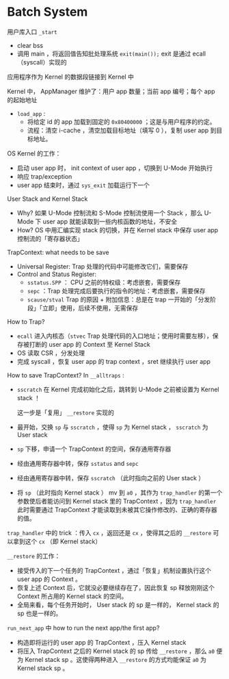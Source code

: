 # Batch System

用户库入口 `_start`

- clear bss
- 调用 main ，将返回值告知批处理系统 `exit(main());` exit 是通过 ecall （syscall）实现的

应用程序作为 Kernel 的数据段链接到 Kernel 中

Kernel 中， AppManager 维护了：用户 app 数量；当前 app 编号；每个 app 的起始地址

- `load_app` : 
    - 将给定 id 的 app 加载到固定的 `0x80400000` ；这是与用户程序的约定。
    - 流程：清空 i-cache ，清空加载目标地址（填写 0 ），复制 user app 到目标地址。

OS Kernel 的工作：

- 启动 user app 时， init context of user app ，切换到 U-Mode 开始执行
- 响应 trap/exception
- user app 结束时，通过 `sys_exit` 加载运行下一个

User Stack and Kernel Stack

- Why? 如果 U-Mode 控制流和 S-Mode 控制流使用一个 Stack ，那么 U-Mode 下 user app 就能读取到一些内核函数的地址，不安全
- How? OS 中用汇编实现 stack 的切换，并在 Kernel stack 中保存 user app 控制流的「寄存器状态」

TrapContext: what needs to be save

- Universal Register: Trap 处理的代码中可能修改它们，需要保存
- Control and Status Register:
    - `sstatus.SPP` ： CPU 之前的特权级：考虑嵌套，需要保存
    - `sepc` ：Trap 处理完成后要执行的指令的地址：考虑嵌套，需要保存
    - `scause/stval` Trap 的原因 + 附加信息：总是在 trap 一开始的「分发阶段」「立即」使用，后续不使用，无需保存

How to Trap?

- `ecall` 进入内核态（`stvec` Trap 处理代码的入口地址；使用时需要左移），保存被打断的 user app 的 Context 至 Kernel Stack
- OS 读取 CSR ，分发处理
- 完成 syscall ，恢复 user app 的 trap context ，sret 继续执行 user app

How to save TrapContext? In `__alltraps` :

- `sscratch` 在 Kernel 完成初始化之后，跳转到 U-Mode 之前被设置为 Kernel stack ！

    这一步是「复用」 `__restore` 实现的

- 最开始，交换 `sp` 与 `sscratch` ，使得 `sp` 为 Kernel stack ， `sscratch` 为 User stack

- `sp` 下移，申请一个 TrapContext 的空间，保存通用寄存器

- 经由通用寄存器中转，保存 `sstatus` and `sepc`

- 经由通用寄存器中转，保存 `sscratch` （此时指向之前的 User stack ）

- 将 `sp` （此时指向 Kernel stack ） mv 到 `a0` ，其作为 `trap_handler` 的第一个参数使后者能访问到 Kernel stack 里的 TrapContext ，因为 `trap_handler` 此时需要通过 TrapContext 才能读取到未被其它操作修改的、正确的寄存器的值。

`trap_handler` 中的 trick ：传入 `cx` ，返回还是 `cx` ，使得其之后的 `__restore` 可以拿到这个 `cx` （即 Kernel stack）

`__restore` 的工作：

- 接受传入的下一个任务的 TrapContext ，通过「恢复」机制设置执行这个 user app 的 Context 。
- 恢复上述 Context 后，它就没必要继续存在了，因此恢复 sp 释放刚刚这个 Context 所占用的 Kernel stack 的空间。
- 全局来看，每个任务开始时， User stack 的 sp 是一样的， Kernel stack 的 sp 也是一样的。

`run_next_app` 中 how to run the next app/the first app?

- 构造即将运行的 user app 的 TrapContext ，压入 Kernel stack
- 将压入 TrapContext 之后的 Kernel stack 的 sp 传给 `__restore` ，那么 `a0` 便为 Kernel stack sp 。这使得两种进入 `__restore` 的方式均能保证 `a0` 为 Kernel stack sp 。

